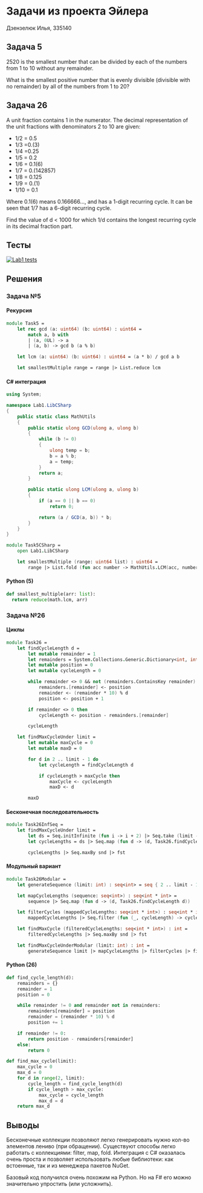 # Задачи из проекта Эйлера

Дзензелюк Илья, 335140

## Задача 5

2520 is the smallest number that can be divided by each of the numbers
from 1 to 10 without any remainder.

What is the smallest positive number that is evenly divisible
(divisible with no remainder) by all of the numbers from 1 to 20?

## Задача 26

A unit fraction contains 1 in the numerator. The decimal representation of the
unit fractions with denominators 2 to 10 are given:

* 1/2 = 0.5
* 1/3 =0.(3)
* 1/4 =0.25
* 1/5 = 0.2
* 1/6 = 0.1(6)
* 1/7 = 0.(142857)
* 1/8 = 0.125
* 1/9 = 0.(1)
* 1/10 = 0.1

Where 0.1(6) means 0.166666..., and has a 1-digit recurring cycle.
It can be seen that 1/7 has a 6-digit recurring cycle.

Find the value of d < 1000 for which 1/d contains the longest recurring cycle
in its decimal fraction part.

## Тесты

[![Lab1 tests](https://github.com/dzen03/functional-programming/actions/workflows/lab1test.yml/badge.svg)](https://github.com/dzen03/functional-programming/actions/workflows/lab1test.yml)

## Решения

### Задача №5

#### Рекурсия

```fsharp
module Task5 =
    let rec gcd (a: uint64) (b: uint64) : uint64 =
        match a, b with
        | (a, 0UL) -> a
        | (a, b) -> gcd b (a % b)

    let lcm (a: uint64) (b: uint64) : uint64 = (a * b) / gcd a b

    let smallestMultiple range = range |> List.reduce lcm
```

#### C# интеграция

```csharp
using System;

namespace Lab1.LibCSharp
{
    public static class MathUtils
    {
        public static ulong GCD(ulong a, ulong b)
        {
            while (b != 0)
            {
                ulong temp = b;
                b = a % b;
                a = temp;
            }
            return a;
        }

        public static ulong LCM(ulong a, ulong b)
        {
            if (a == 0 || b == 0)
                return 0;

            return (a / GCD(a, b)) * b;
        }
    }
}
```

```fsharp
module Task5CSharp =
    open Lab1.LibCSharp

    let smallestMultiple (range: uint64 list) : uint64 =
        range |> List.fold (fun acc number -> MathUtils.LCM(acc, number)) 1UL
```

#### Python (5)

```python
def smallest_multiple(arr: list):
  return reduce(math.lcm, arr)
```

### Задача №26

#### Циклы

```fsharp
module Task26 =
    let findCycleLength d =
        let mutable remainder = 1
        let remainders = System.Collections.Generic.Dictionary<int, int>()
        let mutable position = 0
        let mutable cycleLength = 0

        while remainder <> 0 && not (remainders.ContainsKey remainder) do
            remainders.[remainder] <- position
            remainder <- (remainder * 10) % d
            position <- position + 1

        if remainder <> 0 then
            cycleLength <- position - remainders.[remainder]

        cycleLength

    let findMaxCycleUnder limit =
        let mutable maxCycle = 0
        let mutable maxD = 0

        for d in 2 .. limit - 1 do
            let cycleLength = findCycleLength d

            if cycleLength > maxCycle then
                maxCycle <- cycleLength
                maxD <- d

        maxD
```

#### Бесконечная последовательность

```fsharp
module Task26InfSeq =
    let findMaxCycleUnder limit =
        let ds = Seq.initInfinite (fun i -> i + 2) |> Seq.take (limit - 2)
        let cycleLengths = ds |> Seq.map (fun d -> (d, Task26.findCycleLength d))

        cycleLengths |> Seq.maxBy snd |> fst
```

#### Модульный вариант

```fsharp
module Task26Modular =
    let generateSequence (limit: int) : seq<int> = seq { 2 .. limit - 1 }

    let mapCycleLengths (sequence: seq<int>) : seq<int * int> =
        sequence |> Seq.map (fun d -> (d, Task26.findCycleLength d))

    let filterCycles (mappedCycleLengths: seq<int * int>) : seq<int * int> =
        mappedCycleLengths |> Seq.filter (fun (_, cycleLength) -> cycleLength > 0)

    let findMaxCycle (filteredCycleLengths: seq<int * int>) : int =
        filteredCycleLengths |> Seq.maxBy snd |> fst

    let findMaxCycleUnderModular (limit: int) : int =
        generateSequence limit |> mapCycleLengths |> filterCycles |> findMaxCycle
```

#### Python (26)

```python
def find_cycle_length(d):
    remainders = {}
    remainder = 1
    position = 0

    while remainder != 0 and remainder not in remainders:
        remainders[remainder] = position
        remainder = (remainder * 10) % d
        position += 1

    if remainder != 0:
        return position - remainders[remainder]
    else:
        return 0

def find_max_cycle(limit):
    max_cycle = 0
    max_d = 0
    for d in range(2, limit):
        cycle_length = find_cycle_length(d)
        if cycle_length > max_cycle:
            max_cycle = cycle_length
            max_d = d
    return max_d
```

## Выводы

Бесконечные коллекции позволяют легко генерировать нужно кол-во элементов лениво
(при обращении). Существуют способы легко работать с коллекциями: filter, map, fold.
Интеграция с C# оказалась очень проста и позволяет использовать любые библиотеки:
как встоенные, так и из менеджера пакетов NuGet.

Базовый код получился очень похожим на Python.
Но на F# его можно значительно упростить (или усложнить).
